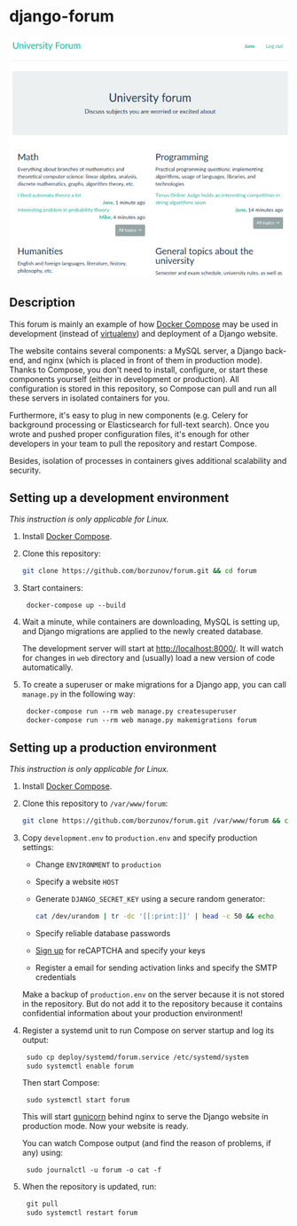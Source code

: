 django-forum
============

<p align="center">
    <img src="docs/screenshot.png">
</p>

Description
-----------

This forum is mainly an example of how [Docker Compose](https://docs.docker.com/compose/overview/) may be used
in development (instead of [virtualenv](https://virtualenv.pypa.io/en/stable/)) and deployment of a Django website.

The website contains several components: a MySQL server, a Django back-end, and nginx (which is placed in front of them
in production mode).
Thanks to Compose, you don't need to install, configure, or start these components yourself (either in development or
production).
All configuration is stored in this repository, so Compose can pull and run all these servers
in isolated containers for you.

Furthermore, it's easy to plug in new components (e.g. Celery for background processing or
Elasticsearch for full-text search).
Once you wrote and pushed proper configuration files, it's enough for other developers in your team
to pull the repository and restart Compose.

Besides, isolation of processes in containers gives additional scalability and security.

Setting up a development environment
------------------------------------

*This instruction is only applicable for Linux.*

1. Install [Docker Compose](https://docs.docker.com/compose/install/).

2. Clone this repository:

    ```bash
    git clone https://github.com/borzunov/forum.git && cd forum
    ```

3. Start containers:

        docker-compose up --build

4. Wait a minute, while containers are downloading, MySQL is setting up,
   and Django migrations are applied to the newly created database.

    The development server will start at [http://localhost:8000/](http://localhost:8000/).
    It will watch for changes in `web` directory and (usually) load a new version of code automatically.

5. To create a superuser or make migrations for a Django app, you can call `manage.py` in the following way:

        docker-compose run --rm web manage.py createsuperuser
        docker-compose run --rm web manage.py makemigrations forum

Setting up a production environment
-----------------------------------

*This instruction is only applicable for Linux.*

1. Install [Docker Compose](https://docs.docker.com/compose/install/).

2. Clone this repository to `/var/www/forum`:

    ```bash
    git clone https://github.com/borzunov/forum.git /var/www/forum && cd /var/www/forum
    ```

3. Copy `development.env` to `production.env` and specify production settings:

    - Change `ENVIRONMENT` to `production`

    - Specify a website `HOST`

    - Generate `DJANGO_SECRET_KEY` using a secure random generator:

        ```bash
        cat /dev/urandom | tr -dc '[[:print:]]' | head -c 50 && echo
        ```

    - Specify reliable database passwords

    - [Sign up](https://www.google.com/recaptcha/intro/index.html) for reCAPTCHA and specify your keys

    - Register a email for sending activation links and specify the SMTP credentials

    Make a backup of `production.env` on the server because it is not stored in the repository.
    But do not add it to the repository because it contains confidential information
    about your production environment!

4. Register a systemd unit to run Compose on server startup and log its output:

        sudo cp deploy/systemd/forum.service /etc/systemd/system
        sudo systemctl enable forum

    Then start Compose:

        sudo systemctl start forum

    This will start [gunicorn](http://gunicorn.org/) behind nginx to serve the Django website in production mode.
    Now your website is ready.

    You can watch Compose output (and find the reason of problems, if any) using:

        sudo journalctl -u forum -o cat -f

5. When the repository is updated, run:

        git pull
        sudo systemctl restart forum
